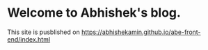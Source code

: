 # Welcome to Abhishek's blog.
This site is pusblished on https://abhishekamin.github.io/abe-front-end/index.html
